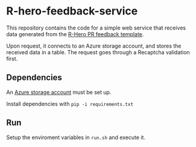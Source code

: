 # R-hero-feedback-service

This repository contains the code for a simple web service that receives data generated from the [R-Hero PR feedback template](https://github.com/eclipse/repairnator/blob/master/src/repairnator-pipeline/src/main/resources/R-Hero-PR-text.MD).

Upon request, it connects to an Azure storage account, and stores the received data in a table. The request goes through a Recaptcha validation first.

## Dependencies

An [Azure storage account](https://docs.microsoft.com/en-us/azure/storage/common/storage-account-create?tabs=azure-portal) must be set up.

Install dependencies with `pip -i requirements.txt`

## Run

Setup the enviroment variables in `run.sh` and execute it.
